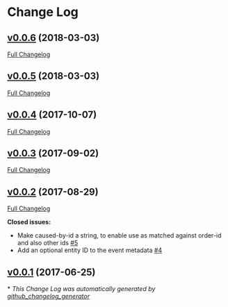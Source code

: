 # Change Log

## [v0.0.6](https://github.com/muoncore/stack-event/tree/v0.0.6) (2018-03-03)
[Full Changelog](https://github.com/muoncore/stack-event/compare/v0.0.5...v0.0.6)

## [v0.0.5](https://github.com/muoncore/stack-event/tree/v0.0.5) (2018-03-03)
[Full Changelog](https://github.com/muoncore/stack-event/compare/v0.0.4...v0.0.5)

## [v0.0.4](https://github.com/muoncore/stack-event/tree/v0.0.4) (2017-10-07)
[Full Changelog](https://github.com/muoncore/stack-event/compare/v0.0.3...v0.0.4)

## [v0.0.3](https://github.com/muoncore/stack-event/tree/v0.0.3) (2017-09-02)
[Full Changelog](https://github.com/muoncore/stack-event/compare/v0.0.2...v0.0.3)

## [v0.0.2](https://github.com/muoncore/stack-event/tree/v0.0.2) (2017-08-29)
[Full Changelog](https://github.com/muoncore/stack-event/compare/v0.0.1...v0.0.2)

**Closed issues:**

- Make caused-by-id a string, to enable use as matched against order-id and also other ids [\#5](https://github.com/muoncore/stack-event/issues/5)
- Add an optional entity ID to the event metadata [\#4](https://github.com/muoncore/stack-event/issues/4)

## [v0.0.1](https://github.com/muoncore/stack-event/tree/v0.0.1) (2017-06-25)


\* *This Change Log was automatically generated by [github_changelog_generator](https://github.com/skywinder/Github-Changelog-Generator)*